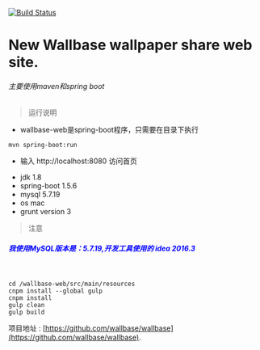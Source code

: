 [![Build Status](https://travis-ci.org/wallbase/wallbase.svg?branch=master)](https://travis-ci.org/wallbase/wallbase)
# New Wallbase wallpaper share web site.
###### 主要使用maven和spring boot
>运行说明
* wallbase-web是spring-boot程序，只需要在目录下执行
```
mvn spring-boot:run
```
*  输入 http://localhost:8080 访问首页
- jdk 1.8
- spring-boot 1.5.6
- mysql 5.7.19
- os mac
- grunt version 3
>注意
##### <span style="color:blue;">我使用MySQL版本是：5.7.19,开发工具使用的 idea 2016.3 </span>

#####
 
```
cd /wallbase-web/src/main/resources
cnpm install --global gulp
cnpm install
gulp clean
gulp build
```

项目地址 : [https://github.com/wallbase/wallbase](https://github.com/wallbase/wallbase).



